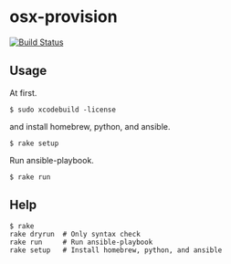 # osx-provision

[![Build Status](https://travis-ci.org/nytame/osx-provisioning.svg?branch=master)](https://travis-ci.org/trkw/provisioning)

## Usage
At first.

    $ sudo xcodebuild -license

and install homebrew, python, and ansible.

    $ rake setup

Run ansible-playbook.

    $ rake run

## Help
    $ rake
    rake dryrun  # Only syntax check
    rake run     # Run ansible-playbook
    rake setup   # Install homebrew, python, and ansible
